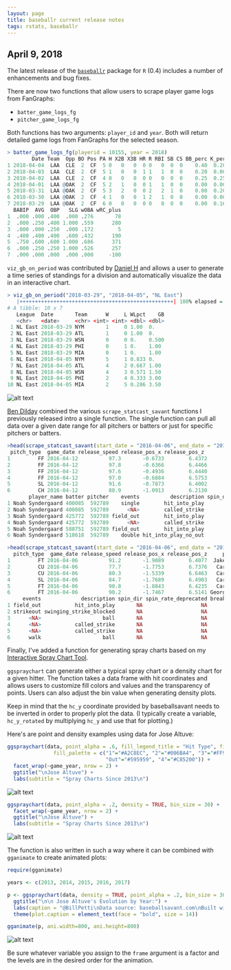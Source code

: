 ```yaml
---
layout: page
title: baseballr current release notes
tags: rstats, baseballr
---
```


## April 9, 2018

The latest release of the [`baseballr`](https://billpetti.github.io/baseballr/) package for `R` (0.4) includes a number of enhancements and bug fixes.

There are now two functions that allow users to scrape player game logs from FanGraphs:

- `batter_game_logs_fg`
- `pitcher_game_logs_fg`  

Both functions has two arguments:  `player_id` and `year`. Both will return detailed game logs from FanGraphs for the selected season.

```r
> batter_game_logs_fg(playerid = 10155, year = 2018)
        Date Team  Opp BO Pos PA H X2B X3B HR R RBI SB CS BB_perc K_perc  ISO
1 2018-04-04  LAA  CLE  2  CF  5 0   0   0  0 0   0  0  0    0.40  0.200 .000
2 2018-04-03  LAA  CLE  2  CF  5 1   0   0  1 1   1  0  0    0.20  0.000 .750
3 2018-04-02  LAA  CLE  2  CF  4 0   0   0  0 0   0  0  0    0.25  0.250 .000
4 2018-04-01  LAA @OAK  2  CF  5 2   1   0  0 1   1  0  0    0.00  0.000 .200
5 2018-03-31  LAA @OAK  2  CF  5 3   2   0  0 2   2  1  0    0.00  0.200 .400
6 2018-03-30  LAA @OAK  2  CF  4 1   0   0  1 2   1  0  0    0.00  0.000 .750
7 2018-03-29  LAA @OAK  2  CF  6 0   0   0  0 0   0  0  0    0.00  0.167 .000
  BABIP  AVG  OBP   SLG wOBA wRC_plus
1  .000 .000 .400  .000 .276       78
2  .000 .250 .400 1.000 .559      280
3  .000 .000 .250  .000 .172        5
4  .400 .400 .400  .600 .432      190
5  .750 .600 .600 1.000 .686      371
6  .000 .250 .250 1.000 .526      257
7  .000 .000 .000  .000 .000     -100
```

`viz_gb_on_period` was contributed by [Daniel H](https://github.com/darh78) and allows a user to generate a time series of standings for a division and automatically visualize the data in an interactive chart.

```r
> viz_gb_on_period("2018-03-29", "2018-04-05", "NL East")
   |++++++++++++++++++++++++++++++++++++++++++++++++++| 100% elapsed = 16s
# A tibble: 10 x 7
   League  Date       Team      W     L WLpct    GB
   <chr>   <date>     <chr> <int> <int> <dbl> <dbl>
 1 NL East 2018-03-29 NYM       1     0 1.00  0.   
 2 NL East 2018-03-29 ATL       1     0 1.00  0.   
 3 NL East 2018-03-29 WSN       0     0 0.    0.500
 4 NL East 2018-03-29 PHI       0     1 0.    1.00 
 5 NL East 2018-03-29 MIA       0     1 0.    1.00 
 6 NL East 2018-04-05 NYM       5     1 0.833 0.   
 7 NL East 2018-04-05 ATL       4     2 0.667 1.00 
 8 NL East 2018-04-05 WSN       4     3 0.571 1.50 
 9 NL East 2018-04-05 PHI       2     4 0.333 3.00 
10 NL East 2018-04-05 MIA       2     5 0.286 3.50 
```

![alt text](https://github.com/BillPetti/baseballr/blob/gh-pages/baseballr_Updates/vz_gb_chart_ex.png?raw=true "vz_gb ex")

[Ben Dilday](https://github.com/bdilday) combined the various `scrape_statcast_savant` functions I previously released intro a single function. The single function can pull all data over a given date range for all pitchers or batters or just for specific pitchers or batters.

```r
>head(scrape_statcast_savant(start_date = "2016-04-06", end_date = "2016-04-15", playerid = 592789, player_type='pitcher'))
 pitch_type  game_date release_speed release_pos_x release_pos_z
1         FF 2016-04-12          97.3       -0.6733        6.4372
2         FF 2016-04-12          97.8       -0.6366        6.4466
3         FF 2016-04-12          97.6       -0.4936        6.4440
4         FF 2016-04-12          97.0       -0.6884        6.5753
5         SL 2016-04-12          91.6       -0.7873        6.4002
6         CH 2016-04-12          88.9       -1.0913        6.2130
       player_name batter pitcher    events          description spin_dir
1 Noah Syndergaard 400085  592789    single        hit_into_play       NA
2 Noah Syndergaard 400085  592789      <NA>        called_strike       NA
3 Noah Syndergaard 425772  592789 field_out        hit_into_play       NA
4 Noah Syndergaard 425772  592789      <NA>        called_strike       NA
5 Noah Syndergaard 588751  592789 field_out        hit_into_play       NA
6 Noah Syndergaard 518618  592789    double hit_into_play_no_out       NA 
```
```r
>head(scrape_statcast_savant(start_date = "2016-04-06", end_date = "2016-04-06"))
  pitch_type  game_date release_speed release_pos_x release_pos_z     player_name batter pitcher
1         FT 2016-04-06          91.2       -1.9089        6.4077  Jake Marisnick 545350  467100
2         CU 2016-04-06          77.7       -1.7753        6.7376   Carlos Correa 621043  467100
3         CU 2016-04-06          80.3       -1.5339        6.6463   Carlos Correa 621043  467100
4         SL 2016-04-06          84.7       -1.7689        6.4903   Carlos Correa 621043  467100
5         FT 2016-04-06          90.8       -1.8843        6.4235   Carlos Correa 621043  467100
6         FT 2016-04-06          90.2       -1.7467        6.5141 George Springer 543807  467100
     events             description spin_dir spin_rate_deprecated break_angle_deprecated
1 field_out           hit_into_play       NA                   NA                     NA
2 strikeout swinging_strike_blocked       NA                   NA                     NA
3      <NA>                    ball       NA                   NA                     NA
4      <NA>           called_strike       NA                   NA                     NA
5      <NA>           called_strike       NA                   NA                     NA
6      walk                    ball       NA                   NA                     NA
```

Finally, I've added a function for generating spray charts based on my [Interactive Spray Chart Tool](http://billpetti.shinyapps.io/shiny_spraychart/).

`ggspraychart` can generate either a typical spray chart or a density chart for a given hitter. The function takes a data frame with hit coordinates and allows users to customize fill colors and values and the transparency of points. Users can also adjust the bin value when generating density plots.

Keep in mind that the `hc_y` coordinate provided by baseballsavant needs to be inverted in order to properly plot the data. (I typically create a variable, `hc_y_rotated` by multiplying `hc_y` and use that for plotting.)

Here's are point and density examples using data for Jose Altuve:

```r
ggspraychart(data, point_alpha = .6, fill_legend_title = "Hit Type", fill_value = "hit_type", 
               fill_palette = c("1"="#A2C8EC", "2"="#006BA4", "3"="#FF940E",
                                "Out"="#595959", "4"="#C85200")) + 
  facet_wrap(~game_year, nrow = 2) +
  ggtitle("\nJose Altuve") +
  labs(subtitle = "Spray Charts Since 2013\n")
```
![alt text](https://github.com/BillPetti/baseballr/blob/gh-pages/baseballr_Updates/altuve_facet_ex.png?raw=true "facet ex")

```r
ggspraychart(data, point_alpha = .2, density = TRUE, bin_size = 30) + 
  facet_wrap(~game_year, nrow = 2) +
  ggtitle("\nJose Altuve") +
  labs(subtitle = "Spray Charts Since 2013\n")
```
![alt text](https://github.com/BillPetti/baseballr/blob/gh-pages/baseballr_Updates/altuve_facet_density.png?raw=true "density ex")
	
The function is also written in such a way where it can be combined with `gganimate` to create animated plots:

```r
require(gganimate)

years <- c(2013, 2014, 2015, 2016, 2017)

p <- ggspraychart(data, density = TRUE, point_alpha = .2, bin_size = 30, frame = "game_year") + 
  ggtitle("\n\n Jose Altuve's Evolution by Year:") +
  labs(caption = "@BillPetti\nData source: baseballsavant.com\nBuilt with the baseballr package\n") +
  theme(plot.caption = element_text(face = "bold", size = 14))

gganimate(p, ani.width=800, ani.height=800)
```

![alt text](https://github.com/BillPetti/baseballr/blob/gh-pages/baseballr_Updates/Altuve_evolution.gif?raw=true "gif e example") 
	
Be sure whatever variable you assign to the `frame` argument is a factor and the levels are in the desired order for the animation.
